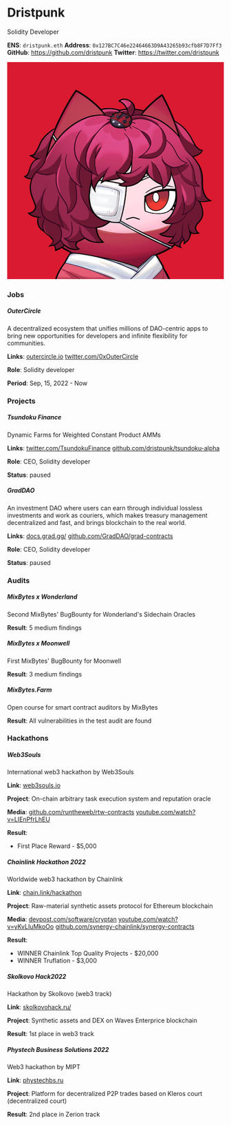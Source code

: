 # Dristpunk
Solidity Developer

**ENS**: `dristpunk.eth`
**Address**: `0x127BC7C46e22464663D9A43265b93cfb8F7D7Ff3`
**GitHub**: https://github.com/dristpunk
**Twitter**: https://twitter.com/dristpunk

![Dristpunk](imgs/dristpunk-pic.jpg)

### Jobs

##### OuterCircle
A decentralized ecosystem that unifies millions of DAO-centric apps to bring new opportunities for developers and infinite flexibility for communities.

**Links**:
[outercircle.io](https://outercircle.io/)
[twitter.com/0xOuterCircle](https://twitter.com/0xOuterCircle)

**Role**:
Solidity developer

**Period**:
Sep, 15, 2022  -  Now


### Projects

##### Tsundoku Finance
Dynamic Farms for Weighted Constant Product AMMs

**Links**:
[twitter.com/TsundokuFinance](https://twitter.com/TsundokuFinance)
[github.com/dristpunk/tsundoku-alpha](https://github.com/dristpunk/tsundoku-alpha)

**Role**:
CEO, Solidity developer

**Status**:
paused

##### GradDAO
An investment DAO where users can earn through individual lossless investments and work as couriers, which makes treasury management decentralized and fast, and brings blockchain to the real world.

**Links**:
[docs.grad.gg/](https://docs.grad.gg/)
[github.com/GradDAO/grad-contracts](https://github.com/GradDAO/grad-contracts)

**Role**:
CEO, Solidity developer

**Status**:
paused


### Audits

##### MixBytes x Wonderland
Second MixBytes' BugBounty for Wonderland's Sidechain Oracles

**Result**:
5 medium findings

##### MixBytes x Moonwell
First MixBytes' BugBounty for Moonwell

**Result**:
3 medium findings

##### MixBytes.Farm 
Open course for smart contract auditors by MixBytes

**Result**:
All vulnerabilities in the test audit are found


### Hackathons

##### Web3Souls
International web3 hackathon by Web3Souls

**Link**:
[web3souls.io](https://web3souls.io/)

**Project**:
On-chain arbitrary task execution system and reputation oracle

**Media**:
[github.com/runtheweb/rtw-contracts](https://github.com/runtheweb/rtw-contracts)
[youtube.com/watch?v=LIEnPfrLhEU](https://www.youtube.com/watch?v=LIEnPfrLhEU)

**Result**:
* First Place Reward - $5,000

##### Chainlink Hackathon 2022
Worldwide web3 hackathon by Chainlink

**Link**:
[chain.link/hackathon](https://chain.link/hackathon)

**Project**:
Raw-material synthetic assets protocol for Ethereum blockchain

**Media**:
[devpost.com/software/cryptan](https://devpost.com/software/cryptan)
[youtube.com/watch?v=yKvLIuMkoOo](https://www.youtube.com/watch?v=yKvLIuMkoOo)
[github.com/synergy-chainlink/synergy-contracts](https://github.com/synergy-chainlink/synergy-contracts)

**Result**:
-   WINNER Chainlink Top Quality Projects - $20,000
-   WINNER Truflation - $3,000

##### Skolkovo Hack2022
Hackathon by Skolkovo (web3 track)

**Link**:
[skolkovohack.ru/](https://skolkovohack.ru/)

**Project**:
Synthetic assets and DEX on Waves Enterprice blockchain

**Result**:
1st place in web3 track

##### Phystech Business Solutions 2022
Web3 hackathon by MIPT 

**Link**:
[phystechbs.ru](https://phystechbs.ru/)

**Project**:
Platform for decentralized P2P trades based on Kleros court (decentralized court)

**Result**:
2nd place in Zerion track